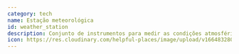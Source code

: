 ```yaml
---
category: tech
name: Estação meteorológica
id: weather_station
description: Conjunto de instrumentos para medir as condições atmosféricas, como a temperatura, a precipitação, a velocidade e a direção do vento e a pressão barométrica.
icon: https://res.cloudinary.com/helpful-places/image/upload/v1664832801/dtpr-icons/tech/air_f3kvwc.svg
---
```

